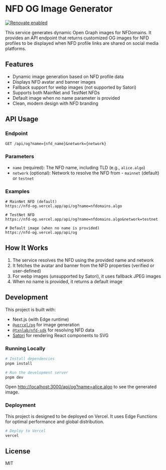 # NFD OG Image Generator

[![Renovate enabled](https://img.shields.io/badge/renovate-enabled-brightgreen.svg)](https://renovatebot.com/)

This service generates dynamic Open Graph images for NFDomains. It provides an API endpoint that returns customized OG images for NFD profiles to be displayed when NFD profile links are shared on social media platforms.

## Features

- Dynamic image generation based on NFD profile data
- Displays NFD avatar and banner images
- Fallback support for webp images (not supported by Satori)
- Supports both MainNet and TestNet NFDs
- Default image when no name parameter is provided
- Clean, modern design with NFD branding

## API Usage

### Endpoint

```
GET /api/og?name={nfd_name}&network={network}
```

### Parameters

- `name` (required): The NFD name, including TLD (e.g., `alice.algo`)
- `network` (optional): Network to resolve the NFD from - `mainnet` (default) or `testnet`

### Examples

```
# MainNet NFD (default)
https://nfd-og.vercel.app/api/og?name=nfdomains.algo

# TestNet NFD
https://nfd-og.vercel.app/api/og?name=nfdomains.algo&network=testnet

# Default image (when no name is provided)
https://nfd-og.vercel.app/api/og
```

## How It Works

1. The service resolves the NFD using the provided name and network
2. It fetches the avatar and banner from the NFD properties (verified or user-defined)
3. For webp images (unsupported by Satori), it uses fallback JPEG images
4. When no name is provided, it returns a default image

## Development

This project is built with:

- Next.js (with Edge runtime)
- [`@vercel/og`](https://vercel.com/docs/og-image-generation) for image generation
- [`@txnlab/nfd-sdk`](https://github.com/txnlab/nfd-sdk) for resolving NFD data
- [Satori](https://github.com/vercel/satori) for rendering React components to SVG

### Running Locally

```bash
# Install dependencies
pnpm install

# Run the development server
pnpm dev
```

Open [http://localhost:3000/api/og?name=alice.algo](http://localhost:3000/api/og?name=alice.algo) to see the generated image.

### Deployment

This project is designed to be deployed on Vercel. It uses Edge Functions for optimal performance and global distribution.

```bash
# Deploy to Vercel
vercel
```

## License

MIT
